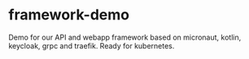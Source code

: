 # framework-demo
Demo for our API and webapp framework based on micronaut, kotlin, keycloak, grpc and traefik. Ready for kubernetes.
